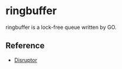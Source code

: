 # ringbuffer
ringbuffer is a lock-free queue written by GO.

## Reference

- [Disruptor](http://ifeve.com/ringbuffer/) 
